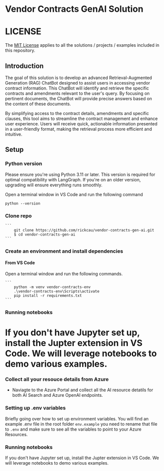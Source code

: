 # Vendor Contracts GenAI Solution

# LICENSE
The [MIT License](./LICENSE) applies to all the solutions / projects / examples included in this repository.

## Introduction

The goal of this solution is to develop an advanced Retrieval-Augmented Generation (RAG) ChatBot designed to assist users in accessing vendor contract information.  This ChatBot will identify and retrieve the specific contracts and amendments relevant to the user's query.  By focusing on pertinent documents, the ChatBot will provide precise answers based on the content of these documents.

By simplifying access to the contract details, amendments and specific clauses, this tool aims to streamline the contract management and enhance user experience.  Users will receive quick, actionable information presented in a user-friendly format, making the retrieval process more efficient and intuitive.

## Setup

### Python version

Please ensure you're using Python 3.11 or later. 
This version is required for optimal compatibility with LangGraph. If you're on an older version, 
upgrading will ensure everything runs smoothly.

Open a terminal window in VS Code and run the following command

```
python --version
```

### Clone repo
    ```
        git clone https://github.com/rickcau/vendor-contracts-gen-ai.git
        $ cd vendor-contracts-gen-ai
    ```

### Create an environment and install dependencies
#### From VS Code
Open a terminal window and run the following commands.

    ```
        python -m venv vendor-contracts-env
        .\vendor-contracts-env\Scripts\activate
        pip install -r requirements.txt
    ```

### Running notebooks
If you don't have Jupyter set up, install the Jupter extension in VS Code.  We will leverage notebooks to demo various examples.
=======

### Collect all your resouce details from Azure
* Naviagte to the Azure Portal and collect all the AI resource detatils for both AI Search and Azure OpenAI endpoints.

### Setting up .env variables
Briefly going over how to set up environment variables. You will find an example .env file in the root folder `env.example` you need to rename that file
to `.env` and make sure to see all the variables to point to your Azure Resources.

### Running notebooks
If you don't have Jupyter set up, install the Jupter extension in VS Code.  We will leverage notebooks to demo various examples.


